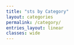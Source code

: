 ```yaml
---
title: "sts by Category"
layout: categories
permalink: /category/
entries_layout: linear
classes: wide
---
```

